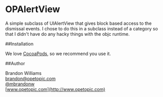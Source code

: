 OPAlertView
============

A simple subclass of UIAlertView that gives block based access to the dismissal events. I chose to do this in a subclass instead of a category so that I didn't have do any hacky things with the objc runtime.

##Installation

We love [CocoaPods](http://github.com/cocoapods/cocoapods), so we recommend you use it.

##Author

Brandon Williams  
brandon@opetopic.com  
[@mbrandonw](http://twitter.com/mbrandonw)  
[www.opetopic.com](http://www.opetopic.com)
